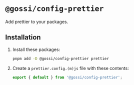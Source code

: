 # `@gossi/config-prettier`

Add prettier to your packages.

## Installation

1) Install these packages:

    ```sh
    pnpm add -D @gossi/config-prettier prettier
    ```

2) Create a `prettier.config.(m)js` file with these contents:

    ```js
    export { default } from '@gossi/config-prettier';
    ```
